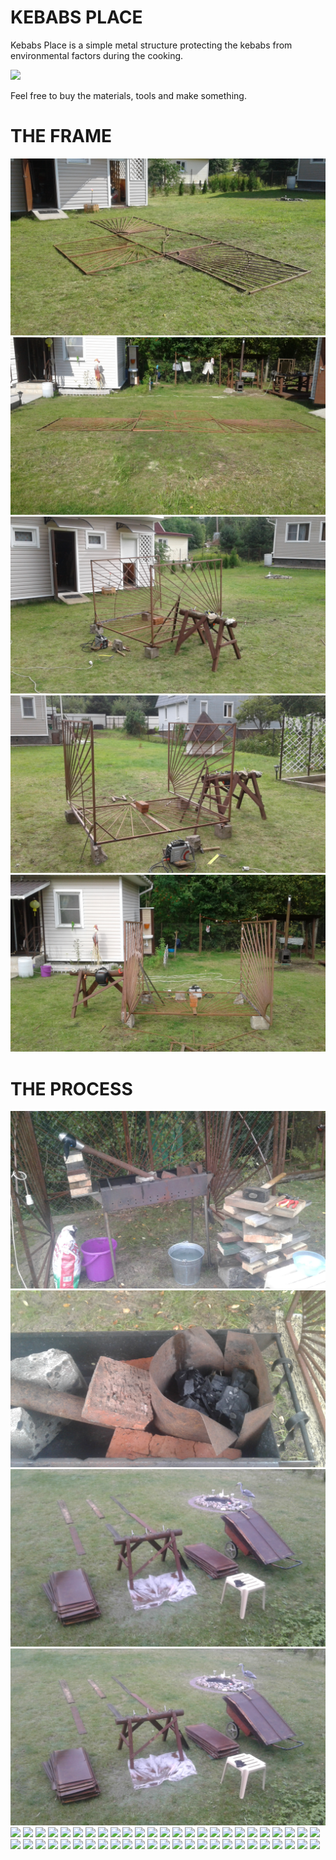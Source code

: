 # KEBABS PLACE

Kebabs Place is a simple metal structure protecting the kebabs from environmental factors during the cooking.

![](https://github.com/zingerzinger/KebabsPlace/blob/master/DSC_0242.JPG)

Feel free to buy the materials, tools and make something.

# THE FRAME

![](https://github.com/zingerzinger/KebabsPlace/blob/master/20170830_135444.jpg)
![](https://github.com/zingerzinger/KebabsPlace/blob/master/20170830_135502.jpg)
![](https://github.com/zingerzinger/KebabsPlace/blob/master/20170831_141844.jpg)
![](https://github.com/zingerzinger/KebabsPlace/blob/master/20170831_141858.jpg)
![](https://github.com/zingerzinger/KebabsPlace/blob/master/20170831_141910.jpg)

# THE PROCESS

![](https://github.com/zingerzinger/KebabsPlace/blob/master/0.jpg)
![](https://github.com/zingerzinger/KebabsPlace/blob/master/1.jpg)
![](https://github.com/zingerzinger/KebabsPlace/blob/master/2.jpg)
![](https://github.com/zingerzinger/KebabsPlace/blob/master/3.jpg)
![](https://github.com/zingerzinger/KebabsPlace/blob/master/DSC_0158.JPG)
![](https://github.com/zingerzinger/KebabsPlace/blob/master/DSC_0170.JPG)
![](https://github.com/zingerzinger/KebabsPlace/blob/master/DSC_0185.JPG)
![](https://github.com/zingerzinger/KebabsPlace/blob/master/DSC_0198.JPG)
![](https://github.com/zingerzinger/KebabsPlace/blob/master/DSC_0213.JPG)
![](https://github.com/zingerzinger/KebabsPlace/blob/master/DSC_0220.JPG)
![](https://github.com/zingerzinger/KebabsPlace/blob/master/DSC_0227.JPG)
![](https://github.com/zingerzinger/KebabsPlace/blob/master/DSC_0243.JPG)
![](https://github.com/zingerzinger/KebabsPlace/blob/master/DSC_0273.JPG)
![](https://github.com/zingerzinger/KebabsPlace/blob/master/DSC_0160.JPG)
![](https://github.com/zingerzinger/KebabsPlace/blob/master/DSC_0173.JPG)
![](https://github.com/zingerzinger/KebabsPlace/blob/master/DSC_0187.JPG)
![](https://github.com/zingerzinger/KebabsPlace/blob/master/DSC_0203.JPG)
![](https://github.com/zingerzinger/KebabsPlace/blob/master/DSC_0214.JPG)
![](https://github.com/zingerzinger/KebabsPlace/blob/master/DSC_0222.JPG)
![](https://github.com/zingerzinger/KebabsPlace/blob/master/DSC_0228.JPG)
![](https://github.com/zingerzinger/KebabsPlace/blob/master/DSC_0260.JPG)
![](https://github.com/zingerzinger/KebabsPlace/blob/master/DSC_0161.JPG)
![](https://github.com/zingerzinger/KebabsPlace/blob/master/DSC_0174.JPG)
![](https://github.com/zingerzinger/KebabsPlace/blob/master/DSC_0188.JPG)
![](https://github.com/zingerzinger/KebabsPlace/blob/master/DSC_0204.JPG)
![](https://github.com/zingerzinger/KebabsPlace/blob/master/DSC_0215.JPG)
![](https://github.com/zingerzinger/KebabsPlace/blob/master/DSC_0223.JPG)
![](https://github.com/zingerzinger/KebabsPlace/blob/master/DSC_0229.JPG)
![](https://github.com/zingerzinger/KebabsPlace/blob/master/DSC_0261.JPG)
![](https://github.com/zingerzinger/KebabsPlace/blob/master/DSC_0162.JPG)
![](https://github.com/zingerzinger/KebabsPlace/blob/master/DSC_0182.JPG)
![](https://github.com/zingerzinger/KebabsPlace/blob/master/DSC_0189.JPG)
![](https://github.com/zingerzinger/KebabsPlace/blob/master/DSC_0205.JPG)
![](https://github.com/zingerzinger/KebabsPlace/blob/master/DSC_0216.JPG)
![](https://github.com/zingerzinger/KebabsPlace/blob/master/DSC_0224.JPG)
![](https://github.com/zingerzinger/KebabsPlace/blob/master/DSC_0233.JPG)
![](https://github.com/zingerzinger/KebabsPlace/blob/master/DSC_0267.JPG)
![](https://github.com/zingerzinger/KebabsPlace/blob/master/DSC_0154.JPG)
![](https://github.com/zingerzinger/KebabsPlace/blob/master/DSC_0168.JPG)
![](https://github.com/zingerzinger/KebabsPlace/blob/master/DSC_0183.JPG)
![](https://github.com/zingerzinger/KebabsPlace/blob/master/DSC_0193.JPG)
![](https://github.com/zingerzinger/KebabsPlace/blob/master/DSC_0211.JPG)
![](https://github.com/zingerzinger/KebabsPlace/blob/master/DSC_0218.JPG)
![](https://github.com/zingerzinger/KebabsPlace/blob/master/DSC_0225.JPG)
![](https://github.com/zingerzinger/KebabsPlace/blob/master/DSC_0234.JPG)
![](https://github.com/zingerzinger/KebabsPlace/blob/master/DSC_0270.JPG)
![](https://github.com/zingerzinger/KebabsPlace/blob/master/DSC_0156.JPG)
![](https://github.com/zingerzinger/KebabsPlace/blob/master/DSC_0169.JPG)
![](https://github.com/zingerzinger/KebabsPlace/blob/master/DSC_0184.JPG)
![](https://github.com/zingerzinger/KebabsPlace/blob/master/DSC_0196.JPG)
![](https://github.com/zingerzinger/KebabsPlace/blob/master/DSC_0212.JPG)
![](https://github.com/zingerzinger/KebabsPlace/blob/master/DSC_0219.JPG)
![](https://github.com/zingerzinger/KebabsPlace/blob/master/DSC_0226.JPG)
![](https://github.com/zingerzinger/KebabsPlace/blob/master/DSC_0271.JPG)
